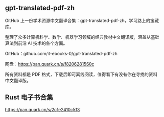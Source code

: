 ## gpt-translated-pdf-zh

GitHub 上一份学术资源中文翻译合集：gpt-translated-pdf-zh，学习路上的宝藏库。

整理了众多计算机科学、数学、机器学习领域的经典教材中文翻译版，涵盖从基础算法到前沿 AI 技术的各个方面。

GitHub：github.com/it-ebooks-0/gpt-translated-pdf-zh

网盘：https://pan.quark.cn/s/f8206281560c

所有资料都是 PDF 格式，下载后即可离线阅读，值得看下有没有你在寻找的资料中文翻译版。

## Rust 电子书合集 

https://pan.quark.cn/s/2c1e2410c513